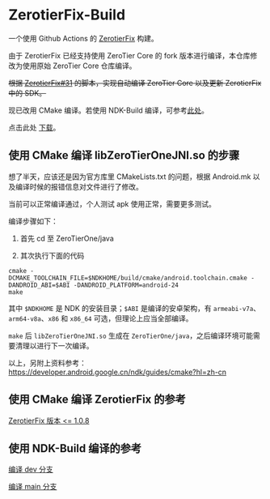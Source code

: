 ZerotierFix-Build
======

一个使用 Github Actions 的 [ZerotierFix](https://github.com/kaaass/ZerotierFix) 构建。

由于 ZerotierFix 已经支持使用 ZeroTier Core 的 fork 版本进行编译，本仓库修改为使用原始 ZeroTier Core 仓库编译。

~~根据 [ZerotierFix#31](https://github.com/kaaass/ZerotierFix/issues/31) 的脚本，实现自动编译 ZeroTier Core 以及更新 ZerotierFix 中的 SDK。~~

现已改用 CMake 编译。若使用 NDK-Build 编译，可参考[此处](https://github.com/sffxzzp/ZerotierFix-Build#%E4%BD%BF%E7%94%A8-ndk-build-%E7%BC%96%E8%AF%91%E7%9A%84%E5%8F%82%E8%80%83)。

点击此处 [下载](https://nightly.kanojo.pp.ua/ZerotierFix-Build)。

使用 CMake 编译 libZeroTierOneJNI.so 的步骤
------

想了半天，应该还是因为官方库里 CMakeLists.txt 的问题，根据 Android.mk 以及编译时候的报错信息对文件进行了修改。

当前可以正常编译通过，个人测试 apk 使用正常，需要更多测试。

编译步骤如下：
1. 首先 cd 至 ZeroTierOne/java

2. 其次执行下面的代码

``` shell
cmake -DCMAKE_TOOLCHAIN_FILE=$NDKHOME/build/cmake/android.toolchain.cmake -DANDROID_ABI=$ABI -DANDROID_PLATFORM=android-24
make
```

其中 `$NDKHOME` 是 NDK 的安装目录；`$ABI` 是编译的安卓架构，有 `armeabi-v7a`、`arm64-v8a`、`x86` 和 `x86_64` 可选，但理论上应当全部编译。

`make` 后 `libZeroTierOneJNI.so` 生成在 `ZeroTierOne/java`，之后编译环境可能需要清理以进行下一次编译。

以上，另附上资料参考：https://developer.android.google.cn/ndk/guides/cmake?hl=zh-cn

使用 CMake 编译 ZerotierFix 的参考
------
[ZerotierFix 版本 <= 1.0.8](https://github.com/sffxzzp/ZerotierFix-Build/tree/892c0e6137bc93e1d6274be50ec6cf97cdf65edd)

使用 NDK-Build 编译的参考
------
[编译 dev 分支](https://github.com/sffxzzp/ZerotierFix-Build/tree/b8b7b28d26f1ada9e272d43dfb7283ccc231fcdd)

[编译 main 分支](https://github.com/sffxzzp/ZerotierFix-Build/tree/94add5f4cc6f0fb8c1237fa9b822708848d9221c)
